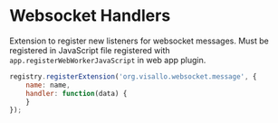
# Websocket Handlers

Extension to register new listeners for websocket messages. Must be registered in JavaScript file registered with `app.registerWebWorkerJavaScript` in web app plugin.

```js
registry.registerExtension('org.visallo.websocket.message', {
    name: name,
    handler: function(data) {
    }
});
```

